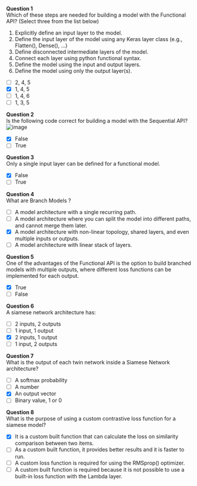 **Question 1**<br>
Which of these steps are needed for building a model with the Functional API? (Select three from the list below)<br>
1. Explicitly define an input layer to the model.<br>
2. Define the input layer of the model using any Keras layer class (e.g., Flatten(), Dense(), ...)<br>
3. Define disconnected intermediate layers of the model.<br>
4. Connect each layer using python functional syntax.<br>
5. Define the model using the input and output layers.<br>
6. Define the model using only the output layer(s).
- [ ] 2, 4, 5
- [x] 1, 4, 5
- [ ] 1, 4, 6
- [ ] 1, 3, 5

**Question 2**<br>
Is the following code correct for building a model with the Sequential API?<br>
![image](https://github.com/user-attachments/assets/35d50f7d-7920-4eeb-8c6c-871208662d8f)
- [x] False
- [ ] True

**Question 3**<br>
Only a single input layer can be defined for a functional model.
- [x] False
- [ ] True

**Question 4**<br>
What are Branch Models ? 
- [ ] A model architecture with a single recurring path.
- [ ] A model architecture where you can split the model into different paths, and cannot merge them later.
- [x] A model architecture with non-linear topology, shared layers, and even multiple inputs or outputs.
- [ ] A model architecture with linear stack of layers.

**Question 5**<br>
One of the advantages of the Functional API is the option to build branched models with multiple outputs, where different loss functions can be implemented for each output.
- [x] True
- [ ] False

**Question 6**<br>
A siamese network architecture has:
- [ ] 2 inputs, 2 outputs
- [ ] 1 input, 1 output
- [x] 2 inputs, 1 output
- [ ] 1 input, 2 outputs

**Question 7**<br>
What is the output of each twin network inside a Siamese Network architecture?
- [ ] A softmax probability
- [ ] A number
- [x] An output vector
- [ ] Binary value, 1 or 0

**Question 8**<br>
What is the purpose of using a custom contrastive loss function for a siamese model? 
- [x] It is a custom built function that can calculate the loss on similarity comparison between two items.
- [ ] As a custom built function, it provides better results and it is faster to run.
- [ ] A custom loss function is required for using the RMSprop() optimizer.
- [ ] A custom built function is required because it is not possible to use a built-in loss function with the Lambda layer.
